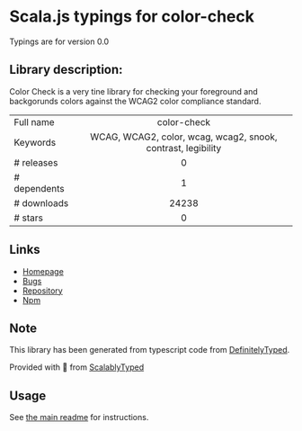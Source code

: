 
# Scala.js typings for color-check

Typings are for version 0.0

## Library description:
Color Check is a very tine library for checking your foreground and backgorunds colors against the WCAG2 color compliance standard.

|                    |                 |
| ------------------ | :-------------: |
| Full name          | color-check |
| Keywords           | WCAG, WCAG2, color, wcag, wcag2, snook, contrast, legibility |
| # releases         | 0 |
| # dependents       | 1 |
| # downloads        | 24238 |
| # stars            | 0 |

## Links
- [Homepage](https://github.com/motleydev/color-check#readme)
- [Bugs](https://github.com/motleydev/color-check/issues)
- [Repository](https://github.com/motleydev/color-check)
- [Npm](https://www.npmjs.com/package/color-check)
    


## Note
This library has been generated from typescript code from [DefinitelyTyped](https://definitelytyped.org).

Provided with :purple_heart: from [ScalablyTyped](https://github.com/oyvindberg/ScalablyTyped)

## Usage
See [the main readme](../../readme.md) for instructions.


